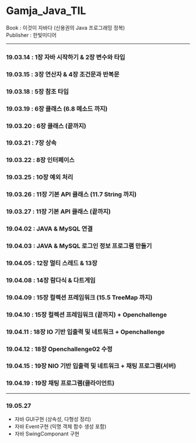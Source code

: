 # Gamja_Java_TIL

Book : 이것이 자바다 (신용권의 Java 프로그래밍 정복)   
Publisher : 한빛미디어

---

### 19.03.14 : 1장 자바 시작하기 & 2장 변수와 타입
### 19.03.15 : 3장 연산자 & 4장 조건문과 반복문
### 19.03.18 : 5장 참조 타입
### 19.03.19 : 6장 클래스 (6.8 메소드 까지)
### 19.03.20 : 6장 클래스 (끝까지)
### 19.03.21 : 7장 상속
### 19.03.22 : 8장 인터페이스
### 19.03.25 : 10장 예외 처리
### 19.03.26 : 11장 기본 API 클래스 (11.7 String 까지)
### 19.03.27 : 11장 기본 API 클래스 (끝까지)
### 19.04.02 : JAVA & MySQL 연결
### 19.04.03 : JAVA & MySQL 로그인 정보 프로그램 만들기
### 19.04.05 : 12장 멀티 스레드 & 13장 
### 19.04.08 : 14장 람다식 & 다트게임 
### 19.04.09 : 15장 컬렉션 프레임워크 (15.5 TreeMap 까지)
### 19.04.10 : 15장 컬렉션 프레임워크 (끝까지) + Openchallenge
### 19.04.11 : 18장 IO 기반 입출력 및 네트워크 + Openchallenge
### 19.04.12 : 18장 Openchallenge02 수정
### 19.04.15 : 19장 NIO 기반 입출력 및 네트워크 + 채팅 프로그램(서버)
### 19.04.19 : 19장 채팅 프로그램(클라이언트)

---

### 19.05.27
- 자바 GUI구현 (상속성, 다형성 정리)
- 자바 Event구현 (익명 객체 함수 생성 포함)
- 자바 SwingComponant 구현 
